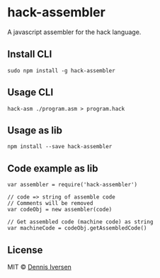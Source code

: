 # hack-assembler

A javascript assembler for the hack language. 

## Install CLI

    sudo npm install -g hack-assembler

## Usage CLI

    hack-asm ./program.asm > program.hack

## Usage as lib

    npm install --save hack-assembler

## Code example as lib

```.javascript
var assembler = require('hack-assembler')
    
// code => string of assemble code
// Comments will be removed
var codeObj = new assembler(code)

// Get assembled code (machine code) as string
var machineCode = codeObj.getAssembledCode()
```

## License

MIT © [Dennis Iversen](https://github.com/diversen)
